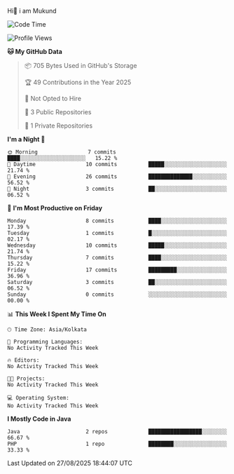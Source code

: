   Hi👋 i am Mukund
<!--
**MukundAkabari/MukundAkabari** is a ✨ _special_ ✨ repository because its `README.md` (this file) appears on your GitHub profile.

Here are some ideas to get you started:

- 🔭 I’m currently working Java
- 🌱 I’m currently learning Sping booy ,Java  ...

<!--START_SECTION:waka-->
![Code Time](http://img.shields.io/badge/Code%20Time-55%20hrs%2028%20mins-blue)

![Profile Views](http://img.shields.io/badge/Profile%20Views-7-blue)

**🐱 My GitHub Data** 

> 📦 705 Bytes Used in GitHub's Storage 
 > 
> 🏆 49 Contributions in the Year 2025
 > 
> 🚫 Not Opted to Hire
 > 
> 📜 3 Public Repositories 
 > 
> 🔑 1 Private Repositories 
 > 
**I'm a Night 🦉** 

```text
🌞 Morning                7 commits           ████░░░░░░░░░░░░░░░░░░░░░   15.22 % 
🌆 Daytime                10 commits          █████░░░░░░░░░░░░░░░░░░░░   21.74 % 
🌃 Evening                26 commits          ██████████████░░░░░░░░░░░   56.52 % 
🌙 Night                  3 commits           ██░░░░░░░░░░░░░░░░░░░░░░░   06.52 % 
```
📅 **I'm Most Productive on Friday** 

```text
Monday                   8 commits           ████░░░░░░░░░░░░░░░░░░░░░   17.39 % 
Tuesday                  1 commits           █░░░░░░░░░░░░░░░░░░░░░░░░   02.17 % 
Wednesday                10 commits          █████░░░░░░░░░░░░░░░░░░░░   21.74 % 
Thursday                 7 commits           ████░░░░░░░░░░░░░░░░░░░░░   15.22 % 
Friday                   17 commits          █████████░░░░░░░░░░░░░░░░   36.96 % 
Saturday                 3 commits           ██░░░░░░░░░░░░░░░░░░░░░░░   06.52 % 
Sunday                   0 commits           ░░░░░░░░░░░░░░░░░░░░░░░░░   00.00 % 
```


📊 **This Week I Spent My Time On** 

```text
🕑︎ Time Zone: Asia/Kolkata

💬 Programming Languages: 
No Activity Tracked This Week

🔥 Editors: 
No Activity Tracked This Week

🐱‍💻 Projects: 
No Activity Tracked This Week

💻 Operating System: 
No Activity Tracked This Week
```

**I Mostly Code in Java** 

```text
Java                     2 repos             █████████████████░░░░░░░░   66.67 % 
PHP                      1 repo              ████████░░░░░░░░░░░░░░░░░   33.33 % 
```




 Last Updated on 27/08/2025 18:44:07 UTC
<!--END_SECTION:waka-->
